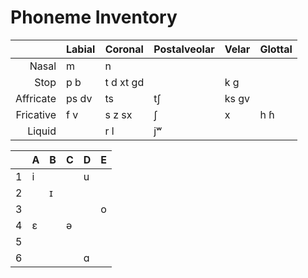 Phoneme Inventory
=================

|           | Labial | Coronal   | Postalveolar | Velar | Glottal |
| --------: | ------ | -------   | ------------ | ----- | ------- |
| Nasal     |     m  |      n    |              |       |         |
| Stop      |  p  b  | t d xt gd |              |  k g  |         |
| Affricate | ps  dv | ts        |   tʃ         | ks gv |         |
| Fricative |  f  v  | s z sx    |    ʃ         |  x    |  h  ɦ   |
| Liquid    |        |   r l     |        jʷ    |       |         |

|   | A | B | C | D | E |
|---|---|---|---|---|---|
| 1 | i |   |   | u |   |
| 2 |   | ɪ |   |   |   |
| 3 |   |   |   |   | o |
| 4 | ɛ |   | ə |   |   |
| 5 |   |   |   |   |   |
| 6 |   |   |   | ɑ |   |
